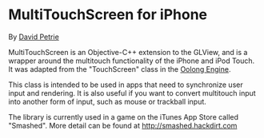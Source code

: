 # MultiTouchScreen for iPhone

By [David Petrie](www.davidpetrie.com)


MultiTouchScreen is an Objective-C++ extension  to the GLView, and is a wrapper around the multitouch functionality of the iPhone and iPod Touch.  It was adapted from the "TouchScreen" class in the [Oolong Engine](www.oolongengine.com).

This class is intended to be used in apps that need to synchronize user input and rendering.  It is also useful if you want to convert multitouch input into another form of input, such as mouse or trackball input.

The library is currently used in a game on the iTunes App Store called "Smashed".  More detail can be found at http://smashed.hackdirt.com